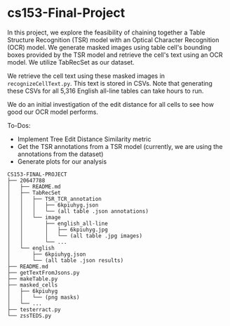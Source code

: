 # cs153-Final-Project

In this project, we explore the feasibility of chaining together a Table Structure Recognition (TSR) model with an Optical Character Recognition (OCR) model. We generate masked images using table cell's bounding boxes provided by the TSR model and retrieve the cell's text using an OCR model. We utilize TabRecSet as our dataset.

We retrieve the cell text using these masked images in `recognizeCellText.py`. This text is stored in CSVs. Note that generating these CSVs for all 5,316 English all-line tables can take hours to run. 

We do an initial investigation of the edit distance for all cells to see how good our OCR model performs. 

To-Dos:
 - Implement Tree Edit Distance Similarity metric
 - Get the TSR annotations from a TSR model (currently, we are using the annotations from the dataset)
 - Generate plots for our analysis

``` 
CS153-FINAL-PROJECT
├── 20647788
│   ├── README.md
│   ├── TabRecSet
│   │   ├── TSR_TCR_annotation
│   │   │   ├── 6kpiuhyg.json
│   │   │   └── (all table .json annotations)
│   │   └── image
│   │       ├── english_all-line
│   │       │   ├── 6kpiuhyg.jpg
│   │       │   └── (all table .jpg images)
│   │       └── ...
│   └── english
│       ├── 6kpiuhyg.json
│       └── (all table .json results)
├── README.md
├── getTextFromJsons.py
├── makeTable.py
├── masked_cells
│   ├── 6kpiuhyg
│   │   └── (png masks)
│   └── ...
├── testerract.py
└── zssTEDS.py


